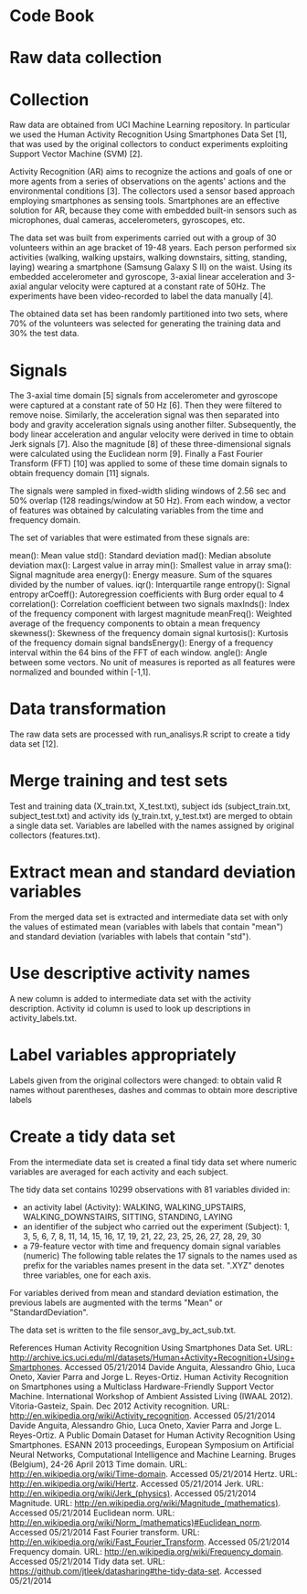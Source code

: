 # Code Book
# Raw data collection
# Collection
Raw data are obtained from UCI Machine Learning repository. In particular we used the Human Activity Recognition Using Smartphones Data Set [1], that was used by the original collectors to conduct experiments exploiting Support Vector Machine (SVM) [2].

Activity Recognition (AR) aims to recognize the actions and goals of one or more agents from a series of observations on the agents' actions and the environmental conditions [3]. The collectors used a sensor based approach employing smartphones as sensing tools. Smartphones are an effective solution for AR, because they come with embedded built-in sensors such as microphones, dual cameras, accelerometers, gyroscopes, etc.

The data set was built from experiments carried out with a group of 30 volunteers within an age bracket of 19-48 years. Each person performed six activities (walking, walking upstairs, walking downstairs, sitting, standing, laying) wearing a smartphone (Samsung Galaxy S II) on the waist. Using its embedded accelerometer and gyroscope, 3-axial linear acceleration and 3-axial angular velocity were captured at a constant rate of 50Hz. The experiments have been video-recorded to label the data manually [4].

The obtained data set has been randomly partitioned into two sets, where 70% of the volunteers was selected for generating the training data and 30% the test data.

# Signals
The 3-axial time domain [5] signals from accelerometer and gyroscope were captured at a constant rate of 50 Hz [6]. Then they were filtered to remove noise. Similarly, the acceleration signal was then separated into body and gravity acceleration signals using another filter. Subsequently, the body linear acceleration and angular velocity were derived in time to obtain Jerk signals [7]. Also the magnitude [8] of these three-dimensional signals were calculated using the Euclidean norm [9]. Finally a Fast Fourier Transform (FFT) [10] was applied to some of these time domain signals to obtain frequency domain [11] signals.

The signals were sampled in fixed-width sliding windows of 2.56 sec and 50% overlap (128 readings/window at 50 Hz). From each window, a vector of features was obtained by calculating variables from the time and frequency domain.

The set of variables that were estimated from these signals are:

mean(): Mean value
std(): Standard deviation
mad(): Median absolute deviation
max(): Largest value in array
min(): Smallest value in array
sma(): Signal magnitude area
energy(): Energy measure. Sum of the squares divided by the number of values.
iqr(): Interquartile range
entropy(): Signal entropy
arCoeff(): Autoregression coefficients with Burg order equal to 4
correlation(): Correlation coefficient between two signals
maxInds(): Index of the frequency component with largest magnitude
meanFreq(): Weighted average of the frequency components to obtain a mean frequency
skewness(): Skewness of the frequency domain signal
kurtosis(): Kurtosis of the frequency domain signal
bandsEnergy(): Energy of a frequency interval within the 64 bins of the FFT of each window.
angle(): Angle between some vectors.
No unit of measures is reported as all features were normalized and bounded within [-1,1].

# Data transformation
The raw data sets are processed with run_analisys.R script to create a tidy data set [12].

# Merge training and test sets
Test and training data (X_train.txt, X_test.txt), subject ids (subject_train.txt, subject_test.txt) and activity ids (y_train.txt, y_test.txt) are merged to obtain a single data set. Variables are labelled with the names assigned by original collectors (features.txt).

# Extract mean and standard deviation variables
From the merged data set is extracted and intermediate data set with only the values of estimated mean (variables with labels that contain "mean") and standard deviation (variables with labels that contain "std").

# Use descriptive activity names
A new column is added to intermediate data set with the activity description. Activity id column is used to look up descriptions in activity_labels.txt.

# Label variables appropriately
Labels given from the original collectors were changed: to obtain valid R names without parentheses, dashes and commas to obtain more descriptive labels

# Create a tidy data set
From the intermediate data set is created a final tidy data set where numeric variables are averaged for each activity and each subject.

The tidy data set contains 10299 observations with 81 variables divided in:

* an activity label (Activity): WALKING, WALKING_UPSTAIRS, WALKING_DOWNSTAIRS, SITTING, STANDING, LAYING
* an identifier of the subject who carried out the experiment (Subject): 1, 3, 5, 6, 7, 8, 11, 14, 15, 16, 17, 19, 21, 22, 23, 25, 26, 27, 28, 29, 30
* a 79-feature vector with time and frequency domain signal variables (numeric)
The following table relates the 17 signals to the names used as prefix for the variables names present in the data set. ".XYZ" denotes three variables, one for each axis.


For variables derived from mean and standard deviation estimation, the previous labels are augmented with the terms "Mean" or "StandardDeviation".

The data set is written to the file sensor_avg_by_act_sub.txt.

References
<a name="uci-har"/>Human Activity Recognition Using Smartphones Data Set. URL: http://archive.ics.uci.edu/ml/datasets/Human+Activity+Recognition+Using+Smartphones. Accessed 05/21/2014
<a name="har-smart"/>Davide Anguita, Alessandro Ghio, Luca Oneto, Xavier Parra and Jorge L. Reyes-Ortiz. Human Activity Recognition on Smartphones using a Multiclass Hardware-Friendly Support Vector Machine. International Workshop of Ambient Assisted Living (IWAAL 2012). Vitoria-Gasteiz, Spain. Dec 2012
<a name="activity-recognition"/>Activity recognition. URL: http://en.wikipedia.org/wiki/Activity_recognition. Accessed 05/21/2014
<a name="har-smart2"/>Davide Anguita, Alessandro Ghio, Luca Oneto, Xavier Parra and Jorge L. Reyes-Ortiz. A Public Domain Dataset for Human Activity Recognition Using Smartphones. ESANN 2013 proceedings, European Symposium on Artificial Neural Networks, Computational Intelligence and Machine Learning. Bruges (Belgium), 24-26 April 2013
<a name="time-domain"/>Time domain. URL: http://en.wikipedia.org/wiki/Time-domain. Accessed 05/21/2014
<a name="hertz"/>Hertz. URL: http://en.wikipedia.org/wiki/Hertz. Accessed 05/21/2014
<a name="jerk"/>Jerk. URL: http://en.wikipedia.org/wiki/Jerk_(physics). Accessed 05/21/2014
<a name="magnitude"/>Magnitude. URL: http://en.wikipedia.org/wiki/Magnitude_(mathematics). Accessed 05/21/2014
<a name="euclidean-norm"/>Euclidean norm. URL: http://en.wikipedia.org/wiki/Norm_(mathematics)#Euclidean_norm. Accessed 05/21/2014
<a name="fft"/>Fast Fourier transform. URL: http://en.wikipedia.org/wiki/Fast_Fourier_Transform. Accessed 05/21/2014
<a name="freq-domain"/>Frequency domain. URL: http://en.wikipedia.org/wiki/Frequency_domain. Accessed 05/21/2014
<a name="tidy-dataset"/>Tidy data set. URL: https://github.com/jtleek/datasharing#the-tidy-data-set. Accessed 05/21/2014

